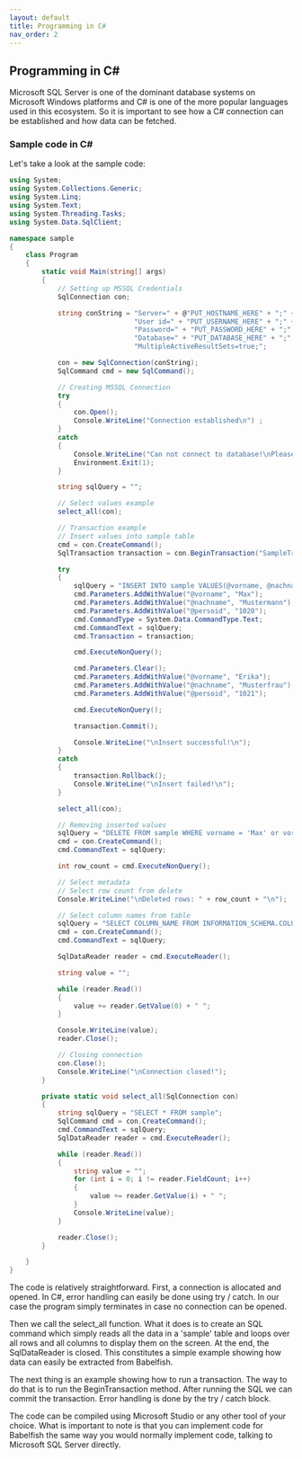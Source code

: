 ```yaml
---
layout: default
title: Programming in C#
nav_order: 2
---
```


## Programming in C#

Microsoft SQL Server is one of the dominant database systems on Microsoft Windows
platforms and C# is one of the more popular languages used in this ecosystem.
So it is important to see how a C# connection can be established and how
data can be fetched. 

### Sample code in C#

Let's take a look at the sample code:

```c#
using System;
using System.Collections.Generic;
using System.Linq;
using System.Text;
using System.Threading.Tasks;
using System.Data.SqlClient;

namespace sample
{
    class Program
    {
        static void Main(string[] args)
        {
            // Setting up MSSQL Credentials
            SqlConnection con;

            string conString = "Server=" + @"PUT_HOSTNAME_HERE" + ";" +
                               "User id=" + "PUT_USERNAME_HERE" + ";" +
                               "Password=" + "PUT_PASSWORD_HERE" + ";" +
                               "Database=" + "PUT_DATABASE_HERE" + ";" +
                               "MultipleActiveResultSets=true;";

            con = new SqlConnection(conString);
            SqlCommand cmd = new SqlCommand();

            // Creating MSSQL Connection
            try
            {
                con.Open();
                Console.WriteLine("Connection established\n") ;
            }
            catch
            {
                Console.WriteLine("Can not connect to database!\nPlease check credentials!");
                Environment.Exit(1);
            }

            string sqlQuery = "";

            // Select values example
            select_all(con);

            // Transaction example
            // Insert values into sample table
            cmd = con.CreateCommand();
            SqlTransaction transaction = con.BeginTransaction("SampleTransaction");

            try
            {
                sqlQuery = "INSERT INTO sample VALUES(@vorname, @nachname, @persoid)";
                cmd.Parameters.AddWithValue("@vorname", "Max");
                cmd.Parameters.AddWithValue("@nachname", "Mustermann");
                cmd.Parameters.AddWithValue("@persoid", "1020");
                cmd.CommandType = System.Data.CommandType.Text;
                cmd.CommandText = sqlQuery;
                cmd.Transaction = transaction;

                cmd.ExecuteNonQuery();

                cmd.Parameters.Clear();
                cmd.Parameters.AddWithValue("@vorname", "Erika");
                cmd.Parameters.AddWithValue("@nachname", "Musterfrau");
                cmd.Parameters.AddWithValue("@persoid", "1021");

                cmd.ExecuteNonQuery();

                transaction.Commit();

                Console.WriteLine("\nInsert successful!\n");
            }
            catch
            {
                transaction.Rollback();
                Console.WriteLine("\nInsert failed!\n");
            }

            select_all(con);

            // Removing inserted values
            sqlQuery = "DELETE FROM sample WHERE vorname = 'Max' or vorname = 'Erika'";
            cmd = con.CreateCommand();
            cmd.CommandText = sqlQuery;

            int row_count = cmd.ExecuteNonQuery();

            // Select metadata
            // Select row count from delete
            Console.WriteLine("\nDeleted rows: " + row_count + "\n");

            // Select column names from table
            sqlQuery = "SELECT COLUMN_NAME FROM INFORMATION_SCHEMA.COLUMNS WHERE TABLE_NAME = 'sample'";
            cmd = con.CreateCommand();
            cmd.CommandText = sqlQuery;

            SqlDataReader reader = cmd.ExecuteReader();

            string value = "";

            while (reader.Read())
            {
                value += reader.GetValue(0) + " ";
            }

            Console.WriteLine(value);
            reader.Close();

            // Closing connection
            con.Close();
            Console.WriteLine("\nConnection closed!");
        }

        private static void select_all(SqlConnection con)
        {
            string sqlQuery = "SELECT * FROM sample";
            SqlCommand cmd = con.CreateCommand();
            cmd.CommandText = sqlQuery;
            SqlDataReader reader = cmd.ExecuteReader();

            while (reader.Read())
            {
                string value = "";
                for (int i = 0; i != reader.FieldCount; i++)
                {
                    value += reader.GetValue(i) + " ";
                }
                Console.WriteLine(value);
            }

            reader.Close();
        }

    }
}
```

The code is relatively straightforward. First, a connection is allocated and
opened. In C#, error handling can easily be done using try / catch. In our case
the program simply terminates in case no connection can be opened. 

Then we call the select\_all function. What it does is to create an SQL command
which simply reads all the data in a 'sample' table and loops over all rows and
all columns to display them on the screen. At the end, the SqlDataReader is
closed. This constitutes a simple example showing how data can easily be extracted from
Babelfish.

The next thing is an example showing how to run a transaction. The way to do
that is to run the BeginTransaction method. After running the SQL we can commit
the transaction. Error handling is done by the try / catch block.

The code can be compiled using Microsoft Studio or any other tool of your
choice. What is important to note is that you can implement code for Babelfish
the same way you would normally implement code, talking to Microsoft SQL Server directly.


